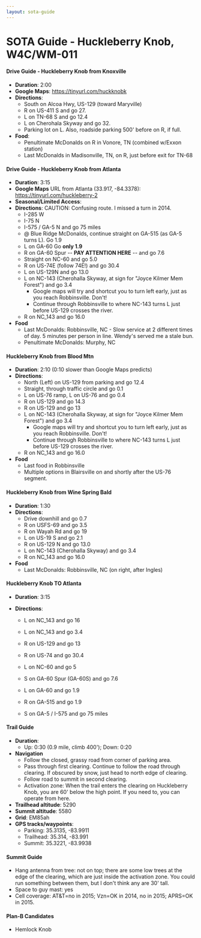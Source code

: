 ```yaml
---
layout: sota-guide
---
```

# SOTA Guide - Huckleberry Knob, W4C/WM-011

#### Drive Guide - Huckleberry Knob from Knoxville

* **Duration**: 2:00
* **Google Maps**: https://tinyurl.com/huckknobk
* **Directions**: 
  * South on Alcoa Hwy, US-129  (toward Maryville)
  * R on US-411 S and go 27.
  * L on TN-68 S and go 12.4
  * L on Cherohala Skyway and go 32. 
  * Parking lot on L. Also, roadside parking 500' before on R, if full.
* **Food**: 
  * Penultimate McDonalds on R in Vonore, TN (combined w/Exxon station)
  * Last McDonalds in Madisonville, TN, on R, just before exit for TN-68

#### Drive Guide - Huckleberry Knob from Atlanta

* **Duration**: 3:15
* **Google Maps** URL from Atlanta (33.917, -84.3378): https://tinyurl.com/huckleberry-2
* **Seasonal/Limited Access**:
* **Directions**: CAUTION: Confusing route.  I missed a turn in 2014.
    * I-285 W
    * I-75 N
    * I-575 / GA-5 N and go 75 miles
    * @ Blue Ridge McDonalds, continue straight on GA-515 (as GA-5 turns L). Go 1.9
    * L on GA-60 Go **only 1.9**
    * R on GA-60 Spur -- **PAY ATTENTION HERE** -- and go 7.6 
    * Straight on NC-60 and go 5.0
    * R on US-74E (follow 74E!) and go 30.4
    * L on US-129N and go 13.0
    * L on NC-143 (Cherohalla Skyway, at sign for "Joyce Kilmer Mem Forest") and go 3.4
      * Google maps will try and shortcut you to turn left early, just as you reach Robbinsville. Don't!
      * Continue through Robbinsville to where NC-143 turns L just before US-129 crosses the river.
    * R on NC_143 and go 16.0
* **Food**
    * Last McDonalds: Robbinsville, NC - Slow service at 2 different times of day. 5 minutes per person in line.  Wendy's served me a stale bun.
    * Penultimate McDonalds: Murphy, NC



#### Huckleberry Knob from Blood Mtn

- **Duration**: 2:10 (0:10 slower than Google Maps predicts)
- **Directions**:
  - North (Left) on US-129 from parking and go 12.4
  - Straight, through traffic circle and go 0.1
  - L on US-76 ramp, L on US-76 and go 0.4
  - R on US-129 and go 14.3
  - R on US-129 and go 13
  - L on NC-143 (Cherohalla Skyway, at sign for "Joyce Kilmer Mem Forest") and go 3.4
    - Google maps will try and shortcut you to turn left early, just as you reach Robbinsville. Don't!
    - Continue through Robbinsville to where NC-143 turns L just before US-129 crosses the river.
  - R on NC_143 and go 16.0
- **Food**
  - Last food in Robbinsville
  - Multiple options in Blairsville on and shortly after the US-76 segment.

#### 

#### Huckleberry Knob from Wine Spring Bald

* **Duration**: 1:30
* **Directions**:
    * Drive downhill and go 0.7
    * R on USFS-69 and go 3.5
    * R on Wayah Rd and go 19
    * L on US-19 S and go 2.1
    * R on US-129 N and go 13.0
    * L on NC-143 (Cherohalla Skyway) and go 3.4
    * R on NC_143 and go 16.0
* **Food**
    * Last McDonalds: Robbinsville, NC (on right, after Ingles)



#### Huckleberry Knob TO Atlanta

- **Duration**: 3:15

- **Directions**:

  - L on NC_143 and go 16

  - L on NC_143 and go 3.4

  - R on US-129 and go 13

  - R on US-74 and go 30.4

  - L on NC-60 and go 5

  - S on GA-60 Spur (GA-60S) and go 7.6

  - L on GA-60 and go 1.9

  - R on GA-515 and go 1.9

  - S on GA-5 / I-575 and go 75 miles


#### Trail Guide

* **Duration**: 
  * Up: 0:30 (0.9 mile, climb 400'); Down: 0:20
* **Navigation**
    * Follow the closed, grassy road from corner of parking area.
    * Pass through first clearing.  Continue to follow the road through clearing.  If obscured by snow, just head to north edge of clearing.
    * Follow road to summit in second clearing.
    * Activation zone: When the trail enters the clearing on Huckleberry Knob, you are 60' below the high point.  If you need to, you can operate from here.
* **Trailhead altitude**: 5290
* **Summit altitude**: 5580
* **Grid**: EM85ah
* **GPS tracks/waypoints**:
    * Parking: 35.3135, -83.9911
    * Trailhead: 35.314, -83.991
    * Summit: 35.3221, -83.9938

#### Summit Guide

* Hang antenna from tree: not on top; there are some low trees at the edge of the clearing, which are just inside the activation zone.  You could run something between them, but I don't think any are 30' tall.
* Space to guy mast: yes
* Cell coverage: AT&T=no in 2015; Vzn=OK in 2014, no in 2015; APRS=OK in 2015.

#### Plan-B Candidates

* Hemlock Knob
